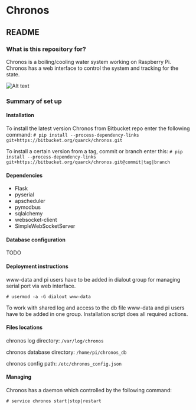 # Chronos #
## README ##

### What is this repository for? ###

Chronos is a boiling/cooling water system working on Raspberry Pi. Chronos has a web interface to control the system and tracking for the state.

![Alt text](http://i.imgur.com/8II1ydG.png "A screenshot of the Chronos web interface")
### Summary of set up ###
#### Installation ####
To install the latest version Chronos from Bitbucket repo enter the following command:
`# pip install --process-dependency-links git+https://bitbucket.org/quarck/chronos.git`

To install a certain version from a tag, commit or branch enter this:
`# pip install --process-dependency-links git+https://bitbucket.org/quarck/chronos.git@commit|tag|branch`
#### Dependencies ####

* Flask
* pyserial
* apscheduler
* pymodbus
* sqlalchemy
* websocket-client
* SimpleWebSocketServer
#### Database configuration ####

TODO
#### Deployment instructions ####

www-data and pi users have to be added in dialout group for managing serial port via web interface.

`# usermod -a -G dialout www-data`

To work with shared log and access to the db file www-data and pi users have to be added in one group.
Installation script does all required actions.

#### Files locations ####

chronos log directory: `/var/log/chronos`

chronos database directory: `/home/pi/chronos_db`

chronos config path: `/etc/chronos_config.json`
#### Managing ####
Chronos has a daemon which controlled by the following command:

`# service chronos start|stop|restart`